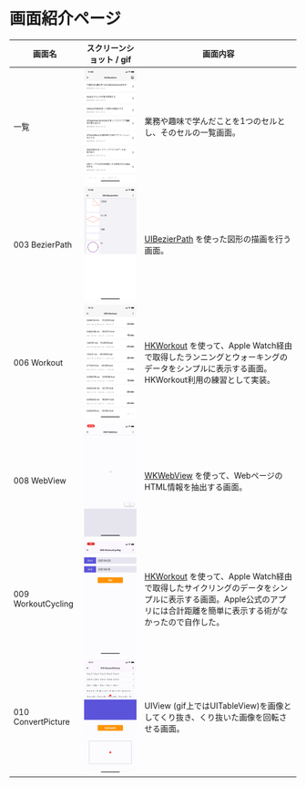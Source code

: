 # 画面紹介ページ
  
| 画面名 |  スクリーンショット / gif |  画面内容  |
| ----  | ----------------------------- | ---- |
| 一覧   | <img src="./resources/list.png" width="225"> | 業務や趣味で学んだことを1つのセルとし、そのセルの一覧画面。 |
| 003 BezierPath | <img src="./resources/003_bezier_path.png" width="225"> | [UIBezierPath](https://developer.apple.com/documentation/uikit/uibezierpath) を使った図形の描画を行う画面。 |
| 006 Workout | <img src="./resources/006_workout.png" width="225"> | [HKWorkout](https://developer.apple.com/documentation/healthkit/hkworkout) を使って、Apple Watch経由で取得したランニングとウォーキングのデータをシンプルに表示する画面。HKWorkout利用の練習として実装。 |
| 008 WebView | ![](./resources/008_webview.gif) | [WKWebView](https://developer.apple.com/documentation/webkit/wkwebview) を使って、WebページのHTML情報を抽出する画面。 |
| 009 WorkoutCycling | ![](./resources/009_workout_cycling.gif) | [HKWorkout](https://developer.apple.com/documentation/healthkit/hkworkout) を使って、Apple Watch経由で取得したサイクリングのデータをシンプルに表示する画面。Apple公式のアプリには合計距離を簡単に表示する術がなかったので自作した。 |
| 010 ConvertPicture | ![](./resources/010_convert_picture.gif) | UIView (gif上ではUITableView)を画像としてくり抜き、くり抜いた画像を回転させる画面。|